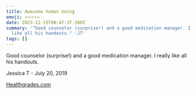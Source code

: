 ```yaml
---
title: Awesome human being
emoji: ⭐⭐⭐⭐⭐
date: 2023-12-15T00:47:37.580Z
summary: '"Good counselor (surprise!) and a good medication manager. I really
  like all his handouts." -JT'
tags: []
---
```

Good counselor (surprise!) and a good medication manager. I really like all his handouts.

Jessica T - July 20, 2019

[Healthgrades.com](https://www.healthgrades.com/physician/dr-anthony-duk-23s7g)